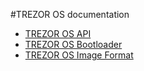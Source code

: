 #TREZOR OS documentation

* [TREZOR OS API](api.md)
* [TREZOR OS Bootloader](bootloader.md)
* [TREZOR OS Image Format](toif.md)
